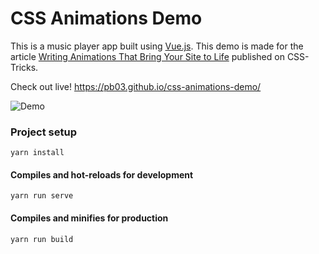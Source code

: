 # CSS Animations Demo

This is a music player app built using [Vue.js](https://vuejs.org/). This demo is made for the article [Writing Animations That Bring Your Site to Life](https://css-tricks.com/writing-animations-that-bring-your-site-to-life) published on CSS-Tricks.

Check out live! https://pb03.github.io/css-animations-demo/

![Demo](https://github.com/pb03/css-animations-demo/raw/master/demo.gif)

### Project setup
```
yarn install
```

#### Compiles and hot-reloads for development
```
yarn run serve
```

#### Compiles and minifies for production
```
yarn run build
```
